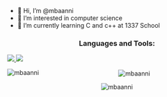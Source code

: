 - 👋 Hi, I’m @mbaanni
- 👀 I’m interested in computer science
- 🌱 I’m currently learning C and c++ at 1337 School

<h3 align="center">Languages and Tools:</h3>
<a href="https://skillicons.dev" >
    <img src="https://skillicons.dev/icons?i=cpp,c,bash,bash,python,html,javascript" />
</a>
<a href="https://skillicons.dev" >
    <img src="https://skillicons.dev/icons?i=git,docker,nginx,django" />
</a>

<p align="center"><img align="left" src="https://github-readme-stats.vercel.app/api/top-langs?username=mbaanni&show_icons=true&locale=en&layout=compact" alt="mbaanni" /></p>

<p align="center">&nbsp;<img align="center" src="https://github-readme-stats.vercel.app/api?username=mbaanni&show_icons=true&locale=en" alt="mbaanni" /></p>

<p align="center"><img align="center" src="https://github-readme-streak-stats.herokuapp.com/?user=mbaanni&" alt="mbaanni" /></p>
